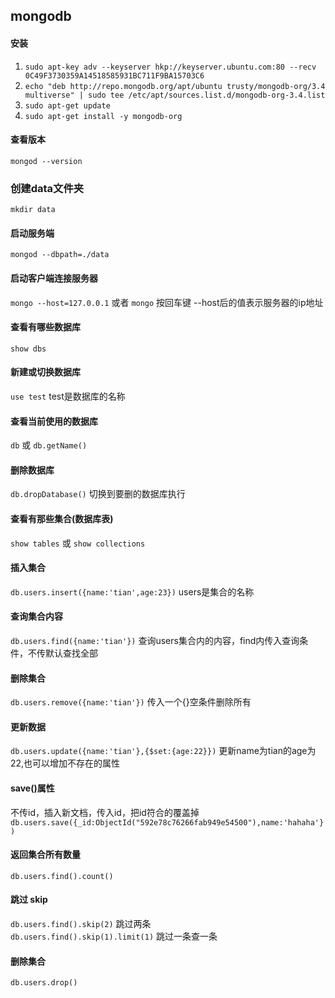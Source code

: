 ## mongodb
#### 安装
1. `sudo apt-key adv --keyserver hkp://keyserver.ubuntu.com:80 --recv 0C49F3730359A14518585931BC711F9BA15703C6`
2. `echo "deb http://repo.mongodb.org/apt/ubuntu trusty/mongodb-org/3.4 multiverse" | sudo tee /etc/apt/sources.list.d/mongodb-org-3.4.list`
3. `sudo apt-get update`
4. `sudo apt-get install -y mongodb-org`

#### 查看版本
`mongod --version`

### 创建data文件夹
`mkdir data`
#### 启动服务端
`mongod --dbpath=./data`

#### 启动客户端连接服务器
`mongo --host=127.0.0.1` 或者 `mongo` 按回车键   --host后的值表示服务器的ip地址

#### 查看有哪些数据库
`show dbs`

#### 新建或切换数据库
`use test`  test是数据库的名称

#### 查看当前使用的数据库
`db` 或 `db.getName()`

#### 删除数据库
`db.dropDatabase()` 切换到要删的数据库执行

#### 查看有那些集合(数据库表)
`show tables` 或  `show collections`

#### 插入集合
`db.users.insert({name:'tian',age:23})`  users是集合的名称

#### 查询集合内容
`db.users.find({name:'tian'})` 查询users集合内的内容，find内传入查询条件，不传默认查找全部

#### 删除集合
`db.users.remove({name:'tian'})` 传入一个{}空条件删除所有

#### 更新数据
`db.users.update({name:'tian'},{$set:{age:22}})` 更新name为tian的age为22,也可以增加不存在的属性

#### save()属性
不传id，插入新文档，传入id，把id符合的覆盖掉
`db.users.save({_id:ObjectId("592e78c76266fab949e54500"),name:'hahaha'})`

#### 返回集合所有数量
`db.users.find().count()`

#### 跳过 skip
`db.users.find().skip(2)`  跳过两条  
`db.users.find().skip(1).limit(1)`  跳过一条查一条

#### 删除集合
`db.users.drop()`
